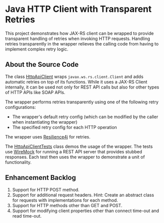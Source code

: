 # Java HTTP Client with Transparent Retries

This project demonstrates how JAX-RS client can be wrapped to provide transparent handling of retries when invoking HTTP requests. Handling retries transparently in the wrapper relieves the calling code from having to implement complex retry logic. 

## About the Source Code

The class [HttpApiClient](https://github.com/ravisharda/rest-client-with-retries-demo/blob/main/src/main/java/org/example/rs/http/retryingclient/HttpApiClient.java) wraps `javax.ws.rs.client.Client` and adds automatic retries on top of its functions. While it uses a JAX-RS Client internally, it can be used not only for REST API calls but also for other types of HTTP APIs like SOAP APIs. 

The wrapper performs retries transparently using one of the following retry configurations: 

* The wrapper's default retry config (which can be modified by the caller when instantiating the wrapper)
* The specified retry config for each HTTP operation

The wrapper uses [Resilience4j](https://resilience4j.readme.io/docs/retry) for retries. 

The [HttpApiClientTests](https://github.com/ravisharda/rest-client-with-retries-demo/blob/main/src/test/java/org/example/rs/http/retryingclient/HttpApiClientTests.java) class demos the usage of the wrapper. The tests use [WireMock](http://wiremock.org/) for running a REST API server that provides stubbed responses. 
Each test then uses the wrapper to demonstrate a unit of functionality. 

## Enhancement Backlog

1. Support for HTTP POST method.
2. Support for additional request headers. Hint: Create an abstract 
   class for requests with implementations for each method. 
3. Support for HTTP methods other than GET and POST. 
4. Support for modifying client properties other than connect time-out
   and read time-out. 
